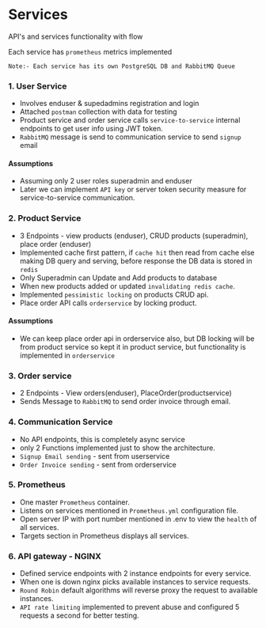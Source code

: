 
# Services

API's and services functionality with flow

Each service has `prometheus` metrics implemented

`Note:- Each service has its own PostgreSQL DB and RabbitMQ Queue`
### 1. User Service

* Involves enduser & supedadmins registration and login
* Attached `postman` collection with data for testing
* Product service and order service calls `service-to-service` internal endpoints to get user info using JWT token.
* `RabbitMQ` message is send to communication service to send `signup` email

#### Assumptions

* Assuming only 2 user roles superadmin and enduser
* Later we can implement `API key` or server token security measure for service-to-service communication.
### 2. Product Service

* 3 Endpoints - view products (enduser), CRUD products (superadmin), place order (enduser)
* Implemented cache first pattern, if `cache hit` then read from cache else making DB query and serving, before response the DB data is stored in `redis`
* Only Superadmin can Update and Add products to database
* When new products added or updated `invalidating redis cache`.
* Implemented `pessimistic locking` on products CRUD api.
* Place order API calls `orderservice` by locking product.

#### Assumptions
* We can keep place order api in orderservice also, but DB locking will be from product service so kept it in product service, but functionality is implemented in `orderservice`
### 3. Order service
* 2 Endpoints - View orders(enduser), PlaceOrder(productservice)
* Sends Message to `RabbitMQ` to send order invoice through email.
### 4. Communication Service
* No API endpoints, this is completely async service
* only 2 Functions implemented just to show the architecture.
* `Signup Email sending` - sent from userservice
* `Order Invoice sending` - sent from orderservice
### 5. Prometheus
* One master `Prometheus` container.
* Listens on services mentioned in `Prometheus.yml` configuration file.
* Open server IP with port number mentioned in .env to view the `health` of all services.
* Targets section in Prometheus displays all services.

### 6. API gateway - NGINX
* Defined service endpoints with 2 instance endpoints for every service.
* When one is down nginx picks available instances to service requests.
* `Round Robin` default algorithms will reverse proxy the request to available instances.
* `API rate limiting` implemented to prevent abuse and configured 5 requests a second for better testing.